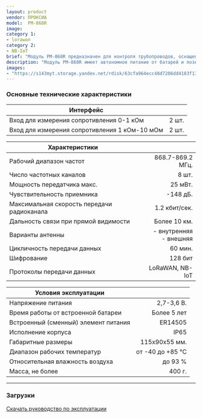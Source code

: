 ```yaml
---
layout: product
vendor: ПРОКСИА
model:  РМ-868R
image:
category 1:
- lorawan
category 2:
- NB-IoT
brief: "Модуль РМ-868R предназначен для контроля трубопроводов, оснащенных системой оперативного дистанционного контроля (ОДК)."
description: "Модуль РМ-868R имеет автономное питание от батарей и позволяет определить обрыв сигнальных проводников, намокание изоляции или замыкание сигнального провода с трубой и передать эту информацию на сервер. Модуль может быть выполнен в исполнении LoRaWAN или NB-IoT."
images: 
- "https://s143myt.storage.yandex.net/rdisk/63cfa964ecc48d7206dd4183f13bb64ddc25c1a83b8528520fa8dc4f3f55d0f2/5e836eb0/fKqInKw3d7bLFOeFnMGnhD4qhvaJoZ5du0JYDdpiPDpLwuoJNhIUkgzHsU9euo4xMf5vSXbkrzxY-LDI6FIb0HZVppX-OCB0Dax1nhRDzymr8npumZHI4midPdWhecNq?uid=1130000031733223&filename=sodk.png&disposition=inline&hash=&limit=0&content_type=image%2Fpng&owner_uid=1130000031733223&fsize=137250&hid=3d27dfe58036c528a129f34502803baf&media_type=image&tknv=v2&etag=7a7f7b749094204887525b38b9b87da8&rtoken=wVMFhlQljFm9&force_default=yes&ycrid=na-9e4cb5a5914f56adf820a6346ac191fa-downloader18f&ts=5a228ffb50c00&s=8ba3ae6a46f10e4c6961d3f80f6296418226697adb80adeff0f23a9a105eb9f8&pb=U2FsdGVkX18OyFfg1-I0IUdAd4chRUWiutK86GZiVTt5vgkmi65JQ5U4ME22ECWIyO3KJ9NEoO1Bdeu-iXrvAClyehrHrIxaprtjN82833ELG_KL8dyowBKKESP-fyrH"
---
```


### Основные технические характеристики

|Интерфейс ||
| ------------- |--------------:|
|Вход для измерения сопротивления 0-1 кОм	| 2 шт.|
|Вход для измерения сопротивления 1 кОм-10 мОм	| 2 шт.|

|Характеристики ||
| ------------- |--------------:|
|Рабочий диапазон частот	| 868.7-869.2 МГц.|
|Число частотных каналов	|8 шт.|
|Мощность передатчика макс.	|25 мВт.|
|Чувствительность приемника |	-148 дБ.|
|Максимальная скорость передачи радиоканала |	1.2 кбит/сек.|
|Дальность связи при прямой видимости | Более 10 км. |
|Варианты антенны | - внутренняя  <br /> - внешняя |
|Цикличность передачи данных | 60 мин. |
|Шифрование | 128 бит |
|Протоколы передачи данных | LoRaWAN, NB-IoT |

|Условия эксплуатации||
| ------------- |--------------:|
|Напряжение питания	| 2,7-3,6 В. |
|Время работы от встроенной батареи	| Более 5 лет |
|Встроенный (сменный) элемент питания	| ER14505 |
|Исполнение корпуса | IP65|
|Габаритные размеры |	115х90х55 мм.|
|Диапазон рабочих температур |	от -40 до +85 ℃|
|Относительная влажность воздуха |	до 93 %|
|Масса, не более	|400 г.|

---

### Загрузки

[Скачать руководство по эксплуатации]()
